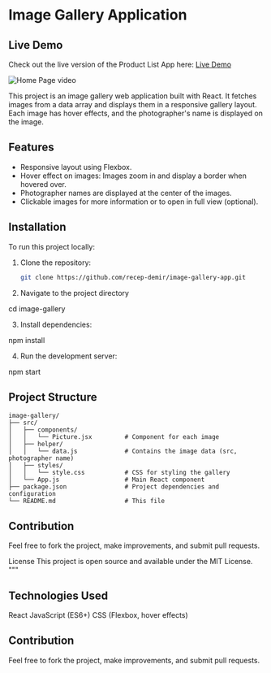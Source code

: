 # Image Gallery Application
## **Live Demo**
Check out the live version of the Product List App here: [Live Demo](https://images-galleria.netlify.app/)

![Home Page video](./public/image.png)

This project is an image gallery web application built with React. It fetches images from a data array and displays them in a responsive gallery layout. Each image has hover effects, and the photographer's name is displayed on the image.

## Features
- Responsive layout using Flexbox.
- Hover effect on images: Images zoom in and display a border when hovered over.
- Photographer names are displayed at the center of the images.
- Clickable images for more information or to open in full view (optional).

## Installation

To run this project locally:

1. Clone the repository:
   ```bash
   git clone https://github.com/recep-demir/image-gallery-app.git


2. Navigate to the project directory

cd image-gallery


3. Install dependencies:

npm install

4. Run the development server:

npm start

## Project Structure
```
image-gallery/
├── src/
│   ├── components/
│   │   └── Picture.jsx         # Component for each image
│   ├── helper/
│   │   └── data.js             # Contains the image data (src, photographer name)
│   ├── styles/
│   │   └── style.css           # CSS for styling the gallery
│   └── App.js                  # Main React component
├── package.json                # Project dependencies and configuration
└── README.md                   # This file
```

## Contribution
Feel free to fork the project, make improvements, and submit pull requests.

License
This project is open source and available under the MIT License. """
## Technologies Used

React
JavaScript (ES6+)
CSS (Flexbox, hover effects)

## Contribution
Feel free to fork the project, make improvements, and submit pull requests.
